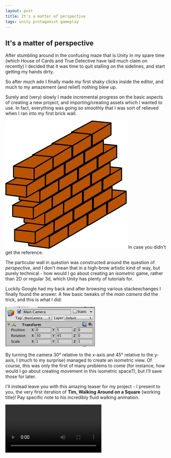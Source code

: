 ```yaml
---
layout: post
title: It's a matter of perspective
tags: unity protagonist gameplay
---
```


## It's a matter of perspective
After stumbling around in the confusing maze that is Unity in my spare time (which House of Cards and True Detective have laid much claim on recently) I decided that it was time to quit stalling on the sidelines, and start getting my hands dirty.

So after much ado I finally made my first shaky clicks inside the editor, and much to my amazement (and relief) nothing blew up. 

Surely and (very) slowly I made incremental progress on the basic aspects of creating a new project, and importing/creating assets which I wanted to use. In fact, everything was going so smoothly that I was sort of relieved when I ran into my first brick wall.

![Wall](/assets/images/posts/brick_wall.jpg)
<span class="image-text">In case you didn't get the reference.</span>

The particular wall in question was constructed around the question of *perspective*, and I don't mean that in a high-brow artistic kind of way, but purely technical - how would I go about creating an *isometric* game, rather than 2D or regular 3d, which Unity has plenty of tutorials for.

Luckily Google had my back and after browsing various stackexchanges I finally found the answer. A few basic tweaks of the *main camera* did the trick, and this is what I did:

![Camera](/assets/images/posts/camera_tilt.png)

By turning the camera 30&deg; relative to the x-axis and 45&deg; relative to the y-axis, I (much to my surprise) managed to create an isometric view. Of course, this was only the first of many problems to come (for instance, how would I go about creating movement in this isometric space?), but I'll save those for later.

I'll instead leave you with this amazing teaser for my project - I present to you, the very first iteration of **Tim, Walking Around on a Square** (working title)! Pay specific note to his incredibly fluid walking animation.

<video src="/assets/videos/gameplay.mov"/>

<section class="controls">
    <button class="play"><i class="fa fa-play fa-2x">&nbsp;</i></button>
</section>

<span class="image-text">The video (courtesy of QuickTime) is a **.mov** file, which means you might need <a href="http://google.com/chrome">chrome</a> in order to view it.</span>

